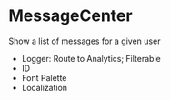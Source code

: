 # MessageCenter
Show a list of messages for a given user

- Logger: Route to Analytics; Filterable
- ID
- Font Palette
- Localization
